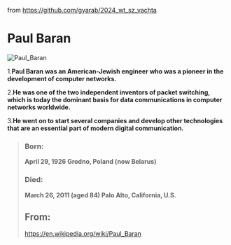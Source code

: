 from <https://github.com/gyarab/2024_wt_sz_vachta>

# Paul Baran 
>
  ![Paul_Baran](https://github.com/user-attachments/assets/b214a9c8-da97-40e8-9342-76e27ac7d499)
>
1.**Paul Baran was an American-Jewish engineer who was a pioneer in the development of computer networks.**
> 
2.**He was one of the two independent inventors of packet switching, which is today the dominant basis for data communications in computer networks worldwide.**
>
3.**He went on to start several companies and develop other technologies that are an essential part of modern digital communication.**
> ### Born:
> 	**April 29, 1926
Grodno, Poland
(now Belarus)**
> ### Died:
> **March 26, 2011 (aged 84)
Palo Alto, California, U.S.**
> ## From:
> https://en.wikipedia.org/wiki/Paul_Baran

